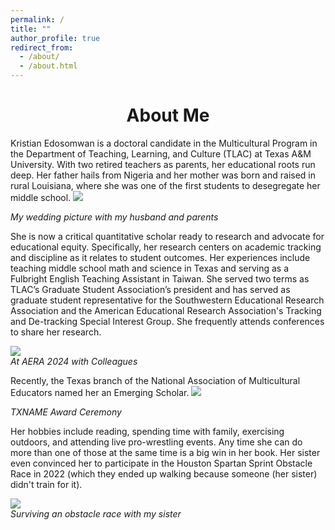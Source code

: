 ```yaml
---
permalink: /
title: ""
author_profile: true
redirect_from: 
  - /about/
  - /about.html
---
```

# <center>About Me<center>
Kristian Edosomwan is a doctoral candidate in the Multicultural Program in the Department of Teaching, Learning, and Culture (TLAC) at Texas A&M University. With two retired teachers as parents, her educational roots run deep. Her father hails from Nigeria and her mother was born and raised in rural Louisiana, where she was one of the first students to desegregate her middle school.
  <image src = "https://github.com/kedosomwan/kedosomwan.github.io/assets/172934087/61b5b73c-1585-4ee7-b570-510cb2f9ce84">
  <figcaption><em>My wedding picture with my husband and parents</em></figcaption>

She is now a critical quantitative scholar ready to research and advocate for educational equity. Specifically, her research centers on academic tracking and discipline as it relates to student outcomes. Her experiences include teaching middle school math and science in Texas and serving as a Fulbright English Teaching Assistant in Taiwan. She served two terms as TLAC’s Graduate Student Association’s president and has served as graduate student representative for the Southwestern Educational Research Association and the American Educational Research Association's Tracking and De-tracking Special Interest Group. She frequently attends conferences to share her research.

  <image src = "https://github.com/kedosomwan/kedosomwan.github.io/assets/172934087/1b603728-a94b-4ce7-941b-240ef579a678">
  <figcaption><em>At AERA 2024 with Colleagues</em></figcaption>


Recently, the Texas branch of the National Association of Multicultural Educators named her an Emerging Scholar.
  <image src = "https://github.com/kedosomwan/kedosomwan.github.io/assets/172934087/50681c55-e94a-4735-8f7e-4fabe589be2f">
  <figcaption><em>TXNAME Award Ceremony</em></figcaption>

Her hobbies include reading, spending time with family, exercising outdoors, and attending live pro-wrestling events. Any time she can do more than one of those at the same time is a big win in her book. Her sister even convinced her to participate in the Houston Spartan Sprint Obstacle Race in 2022 (which they ended up walking because someone (her sister) didn't train for it).

  <image src = "https://github.com/kedosomwan/kedosomwan.github.io/assets/172934087/1f2738c9-6f78-4396-9fc5-573c3ea1a968">
  <figcaption><em>Surviving an obstacle race with my sister</em></figcaption>

